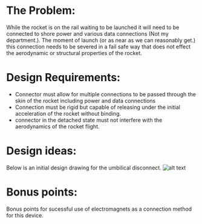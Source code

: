# The Problem:

While the rocket is on the rail waiting to be launched it will need to be connected to shore power and various data connections (Not my department.). The moment of launch (or as near as we can reasonably get.) this connection needs to be severed in a fail safe way that does not effect the aerodynamic or structural properties of the rocket.
	
# Design Requirements:

* Connector must allow for multiple connections to be passed through the skin of the rocket including power and data connections
* Connection must be rigid but capable of releasing under the initial acceleration of the rocket without binding.
* connector in the detached state must not interfere with the aerodynamics of the rocket flight.

# Design ideas:

Below is an initial design drawing for the umbilical disconnect.
![alt text](https://github.com/psas/sw-cad-airframe-umbilical-disconnect/blob/master/LV3%20Umbilical%20Disconnect/Design/Connector.PNG "Initial design drawing")
	
# Bonus points:

Bonus points for sucessful use of electromagnets as a connection method for this device.
